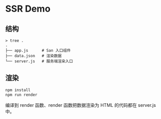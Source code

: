 # SSR Demo

## 结构

```
> tree .
.
├── app.js      # San 入口组件
├── data.json   # 渲染数据
└── server.js   # 服务端渲染入口
```

## 渲染

```bash
npm install
npm run render
```

编译到 render 函数、render 函数把数据渲染为 HTML 的代码都在 server.js 中。
